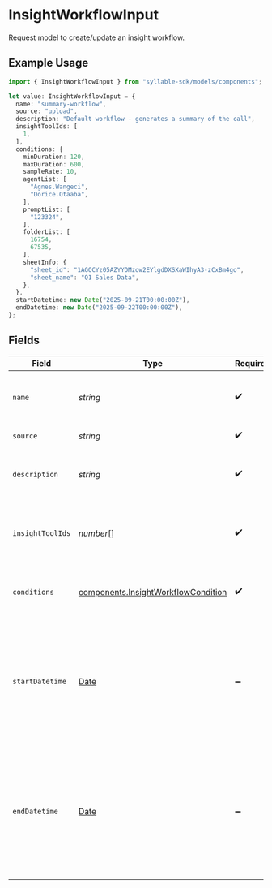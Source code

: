 # InsightWorkflowInput

Request model to create/update an insight workflow.

## Example Usage

```typescript
import { InsightWorkflowInput } from "syllable-sdk/models/components";

let value: InsightWorkflowInput = {
  name: "summary-workflow",
  source: "upload",
  description: "Default workflow - generates a summary of the call",
  insightToolIds: [
    1,
  ],
  conditions: {
    minDuration: 120,
    maxDuration: 600,
    sampleRate: 10,
    agentList: [
      "Agnes.Wangeci",
      "Dorice.Otaaba",
    ],
    promptList: [
      "123324",
    ],
    folderList: [
      16754,
      67535,
    ],
    sheetInfo: {
      "sheet_id": "1AGOCYz05AZYYOMzow2EYlgdDXSXaWIhyA3-zCxBm4go",
      "sheet_name": "Q1 Sales Data",
    },
  },
  startDatetime: new Date("2025-09-21T00:00:00Z"),
  endDatetime: new Date("2025-09-22T00:00:00Z"),
};
```

## Fields

| Field                                                                                                                                        | Type                                                                                                                                         | Required                                                                                                                                     | Description                                                                                                                                  | Example                                                                                                                                      |
| -------------------------------------------------------------------------------------------------------------------------------------------- | -------------------------------------------------------------------------------------------------------------------------------------------- | -------------------------------------------------------------------------------------------------------------------------------------------- | -------------------------------------------------------------------------------------------------------------------------------------------- | -------------------------------------------------------------------------------------------------------------------------------------------- |
| `name`                                                                                                                                       | *string*                                                                                                                                     | :heavy_check_mark:                                                                                                                           | Human-readable name of insight workflow                                                                                                      | summary-workflow                                                                                                                             |
| `source`                                                                                                                                     | *string*                                                                                                                                     | :heavy_check_mark:                                                                                                                           | Source of the workflow                                                                                                                       | agent                                                                                                                                        |
| `description`                                                                                                                                | *string*                                                                                                                                     | :heavy_check_mark:                                                                                                                           | Text description of workflow                                                                                                                 | Default workflow - generates a summary of the call                                                                                           |
| `insightToolIds`                                                                                                                             | *number*[]                                                                                                                                   | :heavy_check_mark:                                                                                                                           | Ordered list of IDs of tool configurations to be executed in the workflow                                                                    | [<br/>1<br/>]                                                                                                                                |
| `conditions`                                                                                                                                 | [components.InsightWorkflowCondition](../../models/components/insightworkflowcondition.md)                                                   | :heavy_check_mark:                                                                                                                           | Model for the conditions that trigger an insight workflow.                                                                                   |                                                                                                                                              |
| `startDatetime`                                                                                                                              | [Date](https://developer.mozilla.org/en-US/docs/Web/JavaScript/Reference/Global_Objects/Date)                                                | :heavy_minus_sign:                                                                                                                           | Target session timestamp the workflow (backfill) should start. An empty value indicates start on activation - live sessions only             | 2025-09-21T00:00:00Z                                                                                                                         |
| `endDatetime`                                                                                                                                | [Date](https://developer.mozilla.org/en-US/docs/Web/JavaScript/Reference/Global_Objects/Date)                                                | :heavy_minus_sign:                                                                                                                           | Target session timestamp the workflow (backfill) should end. An empty value indicates no end, i.e., include live sessions until deactivation | 2025-09-22T00:00:00Z                                                                                                                         |